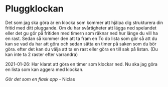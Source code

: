 # Pluggklockan
Det som jag ska göra är en klocka som kommer att hjälpa dig strukturera din fritid med ditt pluggande. 
Om du har svårtigheter att lägga ned spelandet eller det gu gör på fritiden med timern som räknar ned hur länge du vill ha en rast.
Sedan så kommer den att ta fram en To do lista som gör så att du kan se vad du har att göra och sedan sätta en timer på saken som du bör göra.
efter det kan du välja att ta en rast eller göra en till sak på listan. (Du kan inte ta 2 raster efter varrandra)


2021-01-26: Har klarat att göra en timer som klockar ned. Nu ska jag göra en lista som kan aggera med klockan.


*Gör det som en flask app* - Niclas
